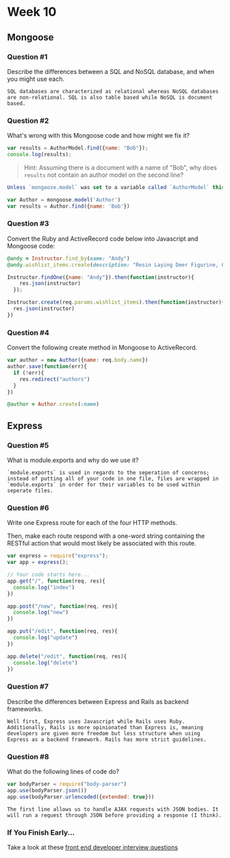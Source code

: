 # Week 10

## Mongoose

### Question #1

Describe the differences between a SQL and NoSQL database, and when you might use each.

```text
SQL databases are characterized as relational whereas NoSQL databases are non-relational. SQL is also table based while NoSQL is document based.
```

### Question #2

What's wrong with this Mongoose code and how might we fix it?

```js
var results = AuthorModel.find({name: "Bob"});
console.log(results);
```

> Hint: Assuming there is a document with a name of "Bob", why does `results` not contain an author model on the second line?

```js
Unless `mongoose.model` was set to a variable called `AuthorModel` this line of code will not work. It would probably be better to do:

var Author = mongoose.model('Author')
var results = Author.find({name: 'Bob'})

```

### Question #3

Convert the Ruby and ActiveRecord code below into Javascript and Mongoose code:

```rb
@andy = Instructor.find_by(name: "Andy")
@andy.wishlist_items.create(description: "Resin Laying Deer Figurine, Gold")
```

```js
Instructor.findOne({name: "Andy"}).then(function(instructor){
    res.json(instructor)
  });

Instructor.create(req.params.wishlist_items).then(function(instructor){
  res.json(instructor)
})
```

### Question #4

Convert the following create method in Mongoose to ActiveRecord.

```js
var author = new Author({name: req.body.name})
author.save(function(err){
  if (!err){
    res.redirect("authors")
  }
})
```

```rb
@author = Author.create(:name)
```

## Express

### Question #5

What is module.exports and why do we use it?

```text
`module.exports` is used in regards to the seperation of concerns; instead of putting all of your code in one file, files are wrapped in `module.exports` in order for their variables to be used within seperate files.
```

### Question #6

Write one Express route for each of the four HTTP methods.

Then, make each route respond with a one-word string containing the RESTful action that would most likely be associated with this route.

```js
var express = require("express");
var app = express();

// Your code starts here...
app.get("/", function(req, res){
  console.log("index")
})

app.post("/new", function(req, res){
  console.log("new")
})

app.put("/edit", function(req, res){
  console.log("update")
})

app.delete("/edit", function(req, res){
  console.log("delete")
})

```

### Question #7

Describe the differences between Express and Rails as backend frameworks.

```text
Well first, Express uses Javascript while Rails uses Ruby. Additionally, Rails is more opinionated than Express is, meaning developers are given more freedom but less structure when using Express as a backend framework. Rails has more strict guidelines.
```

### Question #8

What do the following lines of code do?

```js
var bodyParser = require("body-parser")
app.use(bodyParser.json())
app.use(bodyParser.urlencoded({extended: true}))
```

```text
The first line allows us to handle AJAX requests with JSON bodies. It will run a request through JSON before providing a response (I think).
```

### If You Finish Early...

Take a look at these [front end developer interview questions](https://github.com/h5bp/Front-end-Developer-Interview-Questions/blob/master/README.md)
